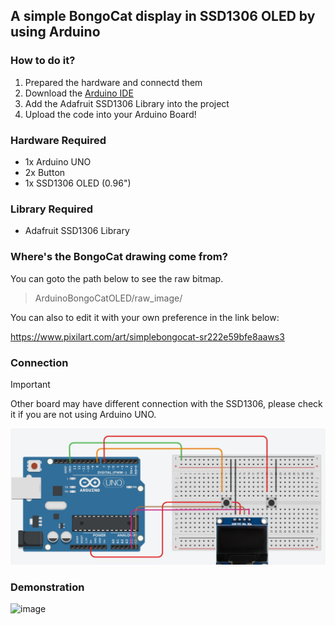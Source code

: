 ## A simple BongoCat display in SSD1306 OLED by using Arduino

### How to do it?
1. Prepared the hardware and connectd them
2. Download the [Arduino IDE](https://www.arduino.cc/en/software)
3. Add the Adafruit SSD1306 Library into the project
4. Upload the code into your Arduino Board!

### Hardware Required
- 1x Arduino UNO
- 2x Button
- 1x SSD1306 OLED (0.96")

### Library Required
- Adafruit SSD1306 Library

### Where's the BongoCat drawing come from?

You can goto the path below to see the raw bitmap.
> ArduinoBongoCatOLED/raw_image/

You can also to edit it with your own preference in the link below:

https://www.pixilart.com/art/simplebongocat-sr222e59bfe8aaws3

### Connection
> [!IMPORTANT]
> Other board may have different connection with the SSD1306, please check it if you are not using Arduino UNO.

![image](https://github.com/OrangeEgg1937/ArduinoBongoCatOLED/blob/main/demo/connection.jpg)

### Demonstration

![image](https://github.com/OrangeEgg1937/ArduinoBongoCatOLED/blob/main/demo/demo.gif)
